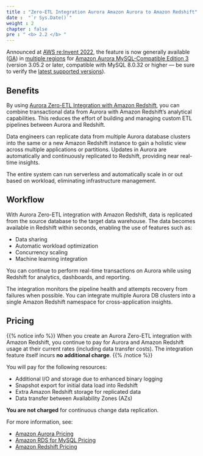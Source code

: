 ```yaml
---
title : "Zero-ETL Integration Aurora Amazon Aurora to Amazon Redshift"
date :  "`r Sys.Date()`" 
weight : 2 
chapter : false
pre : " <b> 2.2 </b> "
---
```


Announced at [AWS re:Invent 2022](https://youtu.be/Xus8C2s5K9A?t=2212), the feature is now generally available ([GA](https://aws.amazon.com/about-aws/whats-new/2023/11/aws-general-availability-amazon-aurora-mysql-zero-etl-integration-redshift/)) in [multiple regions](https://docs.aws.amazon.com/AmazonRDS/latest/AuroraUserGuide/Concepts.Aurora_Fea_Regions_DB-eng.Feature.Zero-ETL.html) for [Amazon Aurora MySQL-Compatible Edition 3](https://aws.amazon.com/rds/aurora/mysql-features/) (version 3.05.2 or later, compatible with MySQL 8.0.32 or higher — be sure to verify the [latest supported versions](https://docs.aws.amazon.com/AmazonRDS/latest/AuroraUserGuide/Concepts.Aurora_Fea_Regions_DB-eng.Feature.Zero-ETL.html)).

## Benefits

By using [Aurora Zero-ETL Integration with Amazon Redshift](2-Zero-ETL/), you can combine transactional data from Aurora with Amazon Redshift’s analytical capabilities. This reduces the effort of building and managing custom ETL pipelines between Aurora and Redshift.

Data engineers can replicate data from multiple Aurora database clusters into the same or a new Amazon Redshift instance to gain a holistic view across multiple applications or partitions. Updates in Aurora are automatically and continuously replicated to Redshift, providing near real-time insights.

The entire system can run serverless and automatically scale in or out based on workload, eliminating infrastructure management.

## Workflow

With Aurora Zero-ETL integration with Amazon Redshift, data is replicated from the source database to the target data warehouse. The data becomes available in Redshift within seconds, enabling the use of features such as:

- Data sharing
- Automatic workload optimization
- Concurrency scaling
- Machine learning integration

You can continue to perform real-time transactions on Aurora while using Redshift for analytics, dashboards, and reporting.

The integration monitors the pipeline health and attempts recovery from failures when possible. You can integrate multiple Aurora DB clusters into a single Amazon Redshift namespace for cross-application insights.

## Pricing
{{% notice info %}}
When you create an Aurora Zero-ETL integration with Amazon Redshift, you continue to pay for Aurora and Amazon Redshift usage at their current rates (including data transfer costs). The integration feature itself incurs **no additional charge**.
{{% /notice %}}

You will pay for the following resources:

- Additional I/O and storage due to enhanced binary logging
- Snapshot export for initial data load into Redshift
- Extra Amazon Redshift storage for replicated data
- Data transfer between Availability Zones (AZs)

**You are not charged** for continuous change data replication.

For more information, see:

- [Amazon Aurora Pricing](https://aws.amazon.com/rds/aurora/pricing/)
- [Amazon RDS for MySQL Pricing](https://aws.amazon.com/rds/mysql/pricing/)
- [Amazon Redshift Pricing](https://aws.amazon.com/redshift/pricing/)

